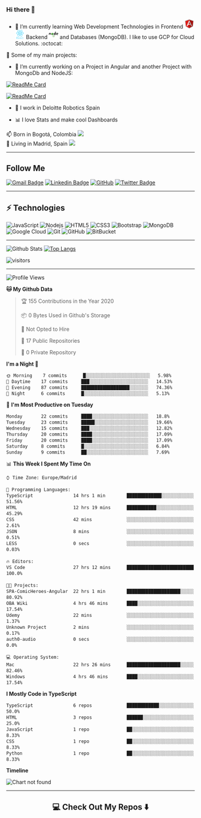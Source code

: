 ### Hi there 👋

- 🌱 I’m currently learning Web Development Technologies in Frontend <img src="https://raw.githubusercontent.com/devicons/devicon/master/icons/angularjs/angularjs-original.svg" alt="angular-js" width="25" height="25" />  <img src="https://raw.githubusercontent.com/devicons/devicon/master/icons/react/react-original-wordmark.svg" alt="react" width="25" height="25" /> Backend <img src="https://raw.githubusercontent.com/devicons/devicon/master/icons/nodejs/nodejs-original-wordmark.svg" alt="nodejs" width="25" height="25" />
 and Databases (MongoDB). I like to use GCP for Cloud Solutions. :octocat:

🚀 Some of my main projects:

- 🔭 I’m currently working on a Project in Angular and another Project with MongoDb and NodeJS:

[![ReadMe Card](https://github-readme-stats.vercel.app/api/pin/?username=minoveaz&repo=angular-web-portfolio)](https://github.com/minoveaz/angular-web-portfolio)

[![ReadMe Card](https://github-readme-stats.vercel.app/api/pin/?username=minoveaz&repo=node-app)](https://github.com/minoveaz/node-app)


-  🤖 I work in Deloitte Robotics Spain

- :bar_chart: I love Stats and make cool Dashboards

<p> 
📫  Born in Bogotá, Colombia <img src="https://image.flaticon.com/icons/svg/197/197575.svg" width="13"/>
<br>
📌  Living in Madrid, Spain <img src="https://image.flaticon.com/icons/svg/197/197593.svg" width="13"/>
</p>

<hr>

## Follow Me


[![Gmail Badge](https://img.shields.io/badge/-ing.miller.vega@gmail.com-c14438?style=flat-square&logo=Gmail&logoColor=white&link=mailto:ing.miller.vega@gmail.com)](mailto:ing.miller.vega@gmail.com)
[![Linkedin Badge](https://img.shields.io/badge/-minoveaz-blue?style=flat-square&logo=Linkedin&logoColor=white&link=https://www.linkedin.com/in/minoveaz/)](https://www.linkedin.com/in/minoveaz/)
[![GitHub](https://img.shields.io/badge/-GitHub-181717?style=flat-square&logo=github&logoColor=white&link=https://github.com/minoveaz)](https://github.com/minoveaz)
[![Twitter Badge](https://img.shields.io/badge/-@minoveaz-00acee?style=flat&logo=Twitter&logoColor=white)](https://twitter.com/intent/follow?screen_name=minoveaz "Follow on Twitter")

<hr>

## ⚡ Technologies

![JavaScript](https://img.shields.io/badge/-JavaScript-black?style=flat-square&logo=javascript)
![Nodejs](https://img.shields.io/badge/-Nodejs-black?style=flat-square&logo=Node.js)
![HTML5](https://img.shields.io/badge/-HTML5-E34F26?style=flat-square&logo=html5&logoColor=white)
![CSS3](https://img.shields.io/badge/-CSS3-1572B6?style=flat-square&logo=css3)
![Bootstrap](https://img.shields.io/badge/-Bootstrap-563D7C?style=flat-square&logo=bootstrap)
![MongoDB](https://img.shields.io/badge/-MongoDB-black?style=flat-square&logo=mongodb)
![Google Cloud](https://img.shields.io/badge/Google%20Cloud-black?style=flat-square&logo=google-cloud)
![Git](https://img.shields.io/badge/-Git-black?style=flat-square&logo=git)
![GitHub](https://img.shields.io/badge/-GitHub-181717?style=flat-square&logo=github)
![BitBucket](https://img.shields.io/badge/-BitBucket-darkblue?style=flat-square&logo=bitbucket)

<hr>

![Github Stats](https://github-readme-stats.vercel.app/api?username=minoveaz&count_private=true&show_icons=true)
[![Top Langs](https://github-readme-stats.vercel.app/api/top-langs/?username=minoveaz&layout=compact)](https://github.com/anuraghazra/github-readme-stats)

![visitors](https://visitor-badge.glitch.me/badge?page_id=minoveaz)

<hr>

<!--START_SECTION:waka-->
![Profile Views](http://img.shields.io/badge/Profile%20Views-171-blue)

**🐱 My Github Data** 

> 🏆 155 Contributions in the Year 2020
 > 
> 📦 0 Bytes Used in Github's Storage 
 > 
> 🚫 Not Opted to Hire
 > 
> 📜 17 Public Repositories
 > 
> 🔑 0 Private Repository 
 > 
**I'm a Night 🦉** 

```text
🌞 Morning    7 commits      █░░░░░░░░░░░░░░░░░░░░░░░░   5.98% 
🌆 Daytime    17 commits     ███░░░░░░░░░░░░░░░░░░░░░░   14.53% 
🌃 Evening    87 commits     ██████████████████░░░░░░░   74.36% 
🌙 Night      6 commits      █░░░░░░░░░░░░░░░░░░░░░░░░   5.13%

```
📅 **I'm Most Productive on Tuesday** 

```text
Monday       22 commits     ████░░░░░░░░░░░░░░░░░░░░░   18.8% 
Tuesday      23 commits     █████░░░░░░░░░░░░░░░░░░░░   19.66% 
Wednesday    15 commits     ███░░░░░░░░░░░░░░░░░░░░░░   12.82% 
Thursday     20 commits     ████░░░░░░░░░░░░░░░░░░░░░   17.09% 
Friday       20 commits     ████░░░░░░░░░░░░░░░░░░░░░   17.09% 
Saturday     8 commits      █░░░░░░░░░░░░░░░░░░░░░░░░   6.84% 
Sunday       9 commits      ██░░░░░░░░░░░░░░░░░░░░░░░   7.69%

```


📊 **This Week I Spent My Time On** 

```text
⌚︎ Time Zone: Europe/Madrid

💬 Programming Languages: 
TypeScript               14 hrs 1 min        █████████████░░░░░░░░░░░░   51.56% 
HTML                     12 hrs 19 mins      ███████████░░░░░░░░░░░░░░   45.29% 
CSS                      42 mins             ░░░░░░░░░░░░░░░░░░░░░░░░░   2.61% 
JSON                     8 mins              ░░░░░░░░░░░░░░░░░░░░░░░░░   0.51% 
LESS                     0 secs              ░░░░░░░░░░░░░░░░░░░░░░░░░   0.03%

🔥 Editors: 
VS Code                  27 hrs 12 mins      █████████████████████████   100.0%

🐱‍💻 Projects: 
SPA-ComicHeroes-Angular  22 hrs 1 min        ████████████████████░░░░░   80.92% 
OBA Wiki                 4 hrs 46 mins       ████░░░░░░░░░░░░░░░░░░░░░   17.54% 
Udemy                    22 mins             ░░░░░░░░░░░░░░░░░░░░░░░░░   1.37% 
Unknown Project          2 mins              ░░░░░░░░░░░░░░░░░░░░░░░░░   0.17% 
auth0-audio              0 secs              ░░░░░░░░░░░░░░░░░░░░░░░░░   0.0%

💻 Operating System: 
Mac                      22 hrs 26 mins      ████████████████████░░░░░   82.46% 
Windows                  4 hrs 46 mins       ████░░░░░░░░░░░░░░░░░░░░░   17.54%

```

**I Mostly Code in TypeScript** 

```text
TypeScript               6 repos             ████████████░░░░░░░░░░░░░   50.0% 
HTML                     3 repos             ██████░░░░░░░░░░░░░░░░░░░   25.0% 
JavaScript               1 repo              ██░░░░░░░░░░░░░░░░░░░░░░░   8.33% 
CSS                      1 repo              ██░░░░░░░░░░░░░░░░░░░░░░░   8.33% 
Python                   1 repo              ██░░░░░░░░░░░░░░░░░░░░░░░   8.33%

```


**Timeline**

![Chart not found](https://github.com/minoveaz/minoveaz/blob/master/charts/bar_graph.png) 


<!--END_SECTION:waka-->

<hr>

<h2  align="center">💻 Check Out My Repos ⬇️ </h2>

<!--
**minoveaz/minoveaz** is a ✨ _special_ ✨ repository because its `README.md` (this file) appears on your GitHub profile.

Here are some ideas to get you started:

- 🔭 I’m currently working on ...

- 👯 I’m looking to collaborate on ...
- 🤔 I’m looking for help with ...
- 💬 Ask me about ...
- 📫 How to reach me: ...
- 😄 Pronouns: ...
- ⚡ Fun fact: ...
-->
